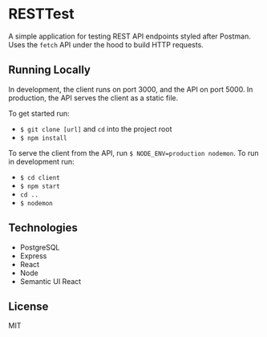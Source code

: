 # RESTTest

A simple application for testing REST API endpoints styled after Postman. Uses the `fetch` API under the hood to build HTTP requests.

## Running Locally

In development, the client runs on port 3000, and the API on port 5000. In production, the API serves the client as a static file.

To get started run:

- `$ git clone [url]` and `cd` into the project root
- `$ npm install`

To serve the client from the API, run `$ NODE_ENV=production nodemon`.
To run in development run:

- `$ cd client`
- `$ npm start`
- `cd ..`
- `$ nodemon`

## Technologies

- PostgreSQL
- Express
- React
- Node
- Semantic UI React

## License

MIT
